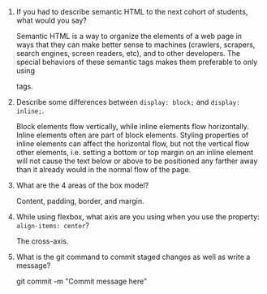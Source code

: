 1. If you had to describe semantic HTML to the next cohort of students, what would you say?

    Semantic HTML is a way to organize the elements of a web page in ways that
    they can make better sense to machines (crawlers, scrapers, search engines,
    screen readers, etc), and to other developers.  The special behaviors of
    these semantic tags makes them preferable to only using <div> tags.

2. Describe some differences between ```display: block;``` and ```display: inline;```.

    Block elements flow vertically, while inline elements flow horizontally.  
    Inline elements often are part of block elements.  Styling properties of
    inline elements can affect the horizontal flow, but not the vertical flow
    other elements, i.e. setting a bottom or top margin on an inline element
    will not cause the text below or above to be positioned any farther away
    than it already would in the normal flow of the page.


3. What are the 4 areas of the box model?

    Content, padding, border, and margin.

4. While using flexbox, what axis are you using when you use the property: ```align-items: center```?

    The cross-axis.

5. What is the git command to commit staged changes as well as write a message?

    git commit -m "Commit message here"
